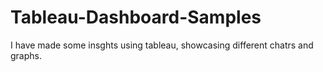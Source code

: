 # Tableau-Dashboard-Samples
I have made some insghts using tableau, showcasing different chatrs and graphs.
